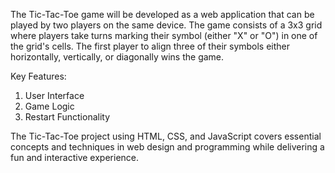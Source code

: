 The Tic-Tac-Toe game will be developed as a web application that can be played by two players on the same device. The game consists of a 3x3 grid where players take turns marking their symbol (either "X" or "O") in one of the grid's cells. The first player to align three of their symbols either horizontally, vertically, or diagonally wins the game. 

Key Features:
1. User Interface
2. Game Logic
3. Restart Functionality

The Tic-Tac-Toe project using HTML, CSS, and JavaScript covers essential concepts and techniques in web design and programming while delivering a fun and interactive experience.
